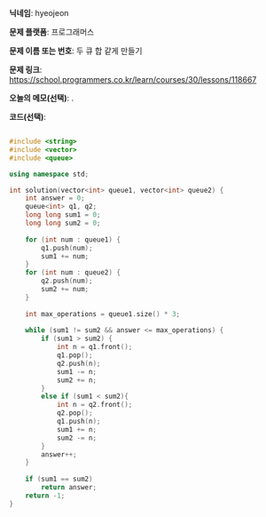 **닉네임**: hyeojeon

**문제 플랫폼**: 프로그래머스

**문제 이름 또는 번호**: 두 큐 합 같게 만들기

**문제 링크**: https://school.programmers.co.kr/learn/courses/30/lessons/118667

**오늘의 메모(선택)**: .

**코드(선택)**:

```cpp

#include <string>
#include <vector>
#include <queue>

using namespace std;

int solution(vector<int> queue1, vector<int> queue2) {
    int answer = 0;
    queue<int> q1, q2;
    long long sum1 = 0;
    long long sum2 = 0;
    
    for (int num : queue1) {
        q1.push(num);
        sum1 += num;
    }
    for (int num : queue2) {
        q2.push(num);
        sum2 += num;
    }
    
    int max_operations = queue1.size() * 3;
    
    while (sum1 != sum2 && answer <= max_operations) {
        if (sum1 > sum2) {
            int n = q1.front();
            q1.pop();
            q2.push(n);
            sum1 -= n;
            sum2 += n;
        }
        else if (sum1 < sum2){
            int n = q2.front();
            q2.pop();
            q1.push(n);
            sum1 += n;
            sum2 -= n;
        }
        answer++;
    }
    
    if (sum1 == sum2)
        return answer;
    return -1;
}

```
